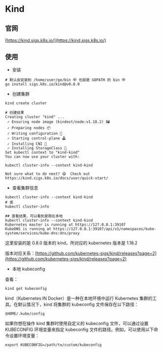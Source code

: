 # Kind

## 官网

[https://kind.sigs.k8s.io/](https://kind.sigs.k8s.io/)


## 使用

- 安装

```
# 默认会安装到 /home/user/go/bin 中 也就是 GOPATH 的 bin 中
go install sigs.k8s.io/kind@v0.8.0
```

- 创建集群

```shell
kind create cluster

# 创建结果
Creating cluster "kind" ...
 ✓ Ensuring node image (kindest/node:v1.18.2) 🖼 
 ✓ Preparing nodes 📦  
 ✓ Writing configuration 📜 
 ✓ Starting control-plane 🕹️ 
 ✓ Installing CNI 🔌 
 ✓ Installing StorageClass 💾 
Set kubectl context to "kind-kind"
You can now use your cluster with:

kubectl cluster-info --context kind-kind

Not sure what to do next? 😅  Check out https://kind.sigs.k8s.io/docs/user/quick-start/
```

- 查看集群信息

```shell
kubectl cluster-info --context kind-kind
# 或
kubectl cluster-info

## 查看结果，可以看到是跑在本地
kubectl cluster-info --context kind-kind
Kubernetes master is running at https://127.0.0.1:39107
KubeDNS is running at https://127.0.0.1:39107/api/v1/namespaces/kube-system/services/kube-dns:dns/proxy
```

这里安装的是 0.8.0 版本的 kind，所对应的 kubernetes 版本是 1.18.2

版本对应关系：[https://github.com/kubernetes-sigs/kind/releases?page=2](https://github.com/kubernetes-sigs/kind/releases?page=2)

- 本地 kubeconfig

查看：

```shell
kind get kubeconfig
```

kind（Kubernetes IN Docker）是一种在本地环境中运行 Kubernetes 集群的工具。在默认情况下，kind 将集群的 kubeconfig 文件保存在以下路径：

```shell
$HOME/.kube/config
```

如果你想在操作 kind 集群时使用自定义的 kubeconfig 文件，可以通过设置 KUBECONFIG 环境变量来指定 kubeconfig 文件的路径。例如，可以使用以下命令设置环境变量：

```shell
export KUBECONFIG=/path/to/custom/kubeconfig
```